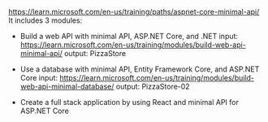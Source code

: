 https://learn.microsoft.com/en-us/training/paths/aspnet-core-minimal-api/
It includes 3 modules:
- Build a web API with minimal API, ASP.NET Core, and .NET
input: https://learn.microsoft.com/en-us/training/modules/build-web-api-minimal-api/
output: PizzaStore

- Use a database with minimal API, Entity Framework Core, and ASP.NET Core
input: https://learn.microsoft.com/en-us/training/modules/build-web-api-minimal-database/
output: PizzaStore-02


- Create a full stack application by using React and minimal API for ASP.NET Core